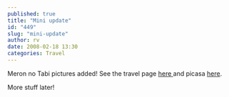 ```yaml
---
published: true
title: "Mini update"
id: "449"
slug: "mini-update"
author: rv
date: 2008-02-18 13:30
categories: Travel
---
```

Meron no Tabi pictures added! See the travel page <a href="/blog/travel/02-10-meron-no-tabi/">here </a>and picasa <a href="http://picasaweb.google.com/mrhazard/MeronNoTabi" target="_blank">here</a>.

More stuff later!